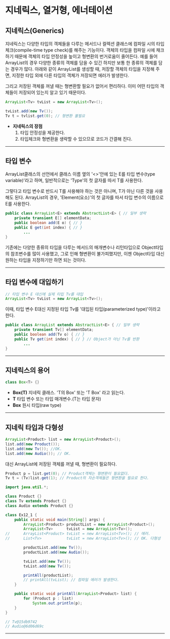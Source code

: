 # 지네릭스, 열거형, 에너테이션

## 지네릭스(Generics)

지네릭스는 다양한 타입의 객체들을 다루는 메서드나 컬렉션 클래스에 컴파일 시의 타입 체크(compile-time type check)를 해주는 기능이다. 객체의 타입을 컴파일 시에 채크하기 때문에 객체의 타입 안정성을 높이고 형변환의 번거로움이 줄어든다.
예를 들어 ArrayList의 경우 다양한 종류의 객체를 담을 수 있긴 하지만 보통 한 종류의 객체를 담는 경우가 많다. 아래와 같이 ArrayList를 생성할 때, 저장할 객체의 타입을 지정해 주면, 지정한 타입 외에 다른 타입의 객체가 저장되면 에러가 발생한다.

그리고 저장된 객체를 꺼낼 때는 형변환할 필요가 없어서 편리하다. 이미 어떤 타입의 객체들이 저장되어 있는지 알고 있기 때문이다.

```java
ArrayList<Tv> tvList = new ArrayList<Tv>();

tvList.add(new Tv());
Tv t = tvlist.get(0); // 형변환 불필요
```

- **지네릭스의 장점**
  1. 타입 안정성을 제공한다.
  2. 타입체크와 형변환을 생략할 수 있으므로 코드가 간결해 진다.

---

## 타입 변수

ArrayList클래스의 선언에서 클래스 이름 옆의 '<>'안에 있는 E를 타입 변수(type variable)'라고 하며, 일반적으로는 'Type'의 첫 글자를 따서 T를 사용한다.

그렇다고 타입 변수로 반드시 T를 사용해야 하는 것은 아니며, T가 아닌 다른 것을 사용해도 된다. ArrayList<E>의 경우, 'Element(요소)'의 첫 글자를 따서 타입 변수의 이름으로 E를 사용한다.

```java
public class ArrayList<E> extends AbstractList<E> { // 일부 생략
    private transient E[] elementData;
    public boolean add(E o) { // }
    public E get(int index) { // }
        ...
}
```

기존에는 다양한 종류의 타입을 다루는 메서드의 매개변수나 리턴타입으로 Object타입의 참조변수를 많이 사용했고, 그로 인해 형변환이 불가피했지만, 이젠 Object타입 대신 원하는 타입을 지정하기만 하면 되는 것이다.

---

## 타입 변수에 대입하기

```java
// 타입 변수 E 대신에 실제 타입 Tv를 대입
ArrayList<Tv> tvList = new ArrayList<Tv>();
```

이때, 타입 변수 E대신 지정된 타입 Tv를 '대입된 타입(parameterized type)'이라고 한다.

```java
public class ArrayList extends AbstractList<E> { // 일부 생략
    private transient Tv[] elementData;
    public boolean add(Tv o) { // }
    public Tv get(int index) { // } // Object가 아닌 Tv를 반환
        ...
}
```

---

## 지네릭스의 용어

```java
class Box<T> {}
```

- **Box(T)** 지네릭 클래스. 'T의 Box' 또는 'T Box' 라고 읽는다.
- **T** 타입 변수 또는 타입 매개변수.(T는 타입 문자)
- **Box** 원시 타입(raw type)

---

## 지네릭 타입과 다형성

```java
ArrayList<Product> list = new ArrayList<Product>();
list.add(new Product());
list.add(new Tv()); //OK.
list.add(new Audio()); // OK.
```

대신 ArrayList에 저장된 객체를 꺼낼 때, 형변환이 필요하다.

```java
Product p = list.get(0); // Product객체는 형변환이 필요없다.
Tv t = (Tv)list.get(1); // Product의 자손객체들은 형변환을 필요로 한다.
```

```java
import java.util.*;

class Product {}
class Tv extends Product {}
class Audio extends Product {}

class Ex12_1 {
	public static void main(String[] args) {
		ArrayList<Product> productList = new ArrayList<Product>();
		ArrayList<Tv>      tvList = new ArrayList<Tv>();
//  	ArrayList<Product> tvList = new ArrayList<Tv>(); // 에러.
// 		List<Tv>           tvList = new ArrayList<Tv>(); // OK. 다형성

		productList.add(new Tv());
		productList.add(new Audio());

		tvList.add(new Tv());
		tvList.add(new Tv());

		printAll(productList);
		// printAll(tvList); // 컴파일 에러가 발생한다.
	}

	public static void printAll(ArrayList<Product> list) {
		for (Product p : list)
			System.out.println(p);
	}
}

// Tv@15db9742
// Audio@6d06d69c
```

---